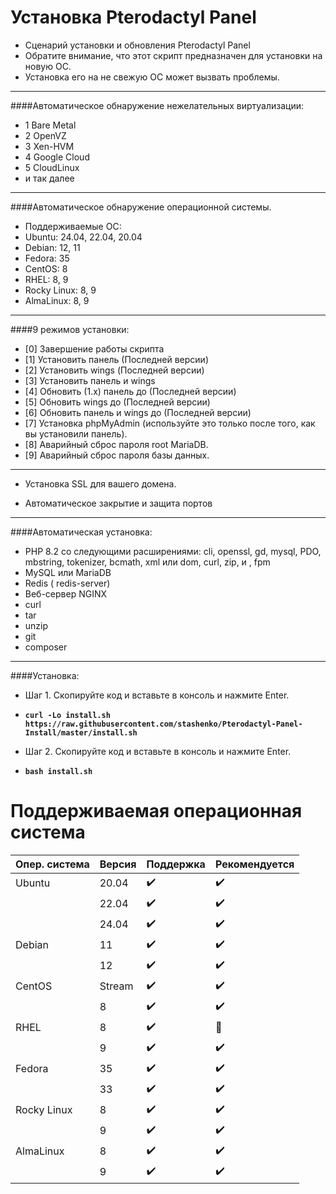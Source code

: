 # Установка Pterodactyl Panel
* Сценарий установки и обновления Pterodactyl Panel
* Обратите внимание, что этот скрипт предназначен для установки на новую ОС.
* Установка его на не свежую ОС может вызвать проблемы.
--------------------------------
####Автоматическое обнаружение нежелательных виртуализации:
* 1 Bare Metal
* 2 OpenVZ
* 3 Xen-HVM
* 4 Google Cloud
* 5 CloudLinux
* и так далее
--------------------------------
####Автоматическое обнаружение операционной системы.
* Поддерживаемые ОС:
* Ubuntu: 24.04, 22.04, 20.04
* Debian: 12, 11
* Fedora: 35
* CentOS: 8
* RHEL: 8, 9
* Rocky Linux: 8, 9
* AlmaLinux: 8, 9
--------------------------------
####9 режимов установки:
* [0] Завершение работы скрипта
* [1] Установить панель (Последней версии)
* [2] Установить wings (Последней версии)
* [3] Установить панель и wings
* [4] Обновить (1.x) панель до (Последней версии)
* [5] Обновить wings до (Последней версии)
* [6] Обновить панель и wings до (Последней версии)
* [7] Установка phpMyAdmin (используйте это только после того, как вы установили панель).
* [8] Аварийный сброс пароля root MariaDB.
* [9] Аварийный сброс пароля базы данных.
--------------------------------
* Установка SSL для вашего домена.

* Автоматическое закрытие и защита портов
--------------------------------
####Автоматическая установка:
* PHP 8.2 со следующими расширениями: cli, openssl, gd, mysql, PDO, mbstring, tokenizer, bcmath, xml или dom, curl, zip, и , fpm
* MySQL или MariaDB
* Redis ( redis-server)
* Веб-сервер NGINX
* curl
* tar
* unzip
* git
* composer
--------------------------------
####Установка:
* Шаг 1. Скопируйте код и вставьте в консоль и нажмите Enter.

* **`curl -Lo install.sh https://raw.githubusercontent.com/stashenko/Pterodactyl-Panel-Install/master/install.sh`**

* Шаг 2. Скопируйте код и вставьте в консоль и нажмите Enter.

* **`bash install.sh`**

# Поддерживаемая операционная система
| Опер. система     | Версия  | Поддержка            | Рекомендуется      |
| ----------------- | ------- | -------------------- | ------------------ |
| Ubuntu            | 20.04   | :heavy_check_mark:   | :heavy_check_mark: |
|                   | 22.04   | :heavy_check_mark:   | :heavy_check_mark: |
|                   | 24.04   | :heavy_check_mark:   | :heavy_check_mark: |
| Debian            | 11      | :heavy_check_mark:   | :heavy_check_mark: |
|                   | 12      | :heavy_check_mark:   | :heavy_check_mark: |
| CentOS            | Stream  | :heavy_check_mark:   | :heavy_check_mark: |
|                   | 8       | :heavy_check_mark:   | :heavy_check_mark: |
| RHEL              | 8       | :heavy_check_mark:   | :red_circle:       |
|                   | 9       | :heavy_check_mark:   | :heavy_check_mark: |
| Fedora            | 35      | :heavy_check_mark:   | :heavy_check_mark: |
|                   | 33      | :heavy_check_mark:   | :heavy_check_mark: |
| Rocky Linux       | 8       | :heavy_check_mark:   | :heavy_check_mark: |
|                   | 9       | :heavy_check_mark:   | :heavy_check_mark: |
| AlmaLinux         | 8       | :heavy_check_mark:   | :heavy_check_mark: |
|                   | 9       | :heavy_check_mark:   | :heavy_check_mark: |
